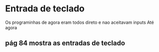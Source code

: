 # Entrada de teclado
Os programinhas de agora eram todos direto e nao aceitavam inputs
Até agora
## pág 84 mostra as entradas de teclado